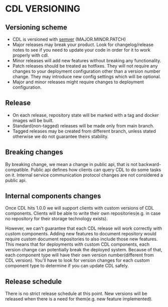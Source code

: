 CDL VERSIONING
======

## Versioning scheme
- CDL is versioned with [semver](https://semver.org/) (MAJOR.MINOR.PATCH)
- Major releases may break your product. Look for changelog/release notes to see if you need to update your code in order for it to work properly with cdl.
- Minor releases will add new features without breaking any functionality.
- Patch releases should be treated as hotfixes. They will not require any changes to your deployment configuration other than a version number change. They may introduce new config settings which will be optional.
- Major and minor releases might require changes to deployment configuration.

## Release
- On each release, repository state will be marked with a tag and docker images will be built.
- Standard(non-tagged) releases will be made only from main branch.
- Tagged releases may be created from different branch, unless stated otherwise we do not guarantee theirs stability.

## Breaking changes
By breaking change, we mean a change in public api, that is not backward-compatible. Public api defines how clients can query CDL to do some tasks on it. Internal service communication protocol changes are not considered a public api.

## Internal components changes
Once CDL hits 1.0.0 we will support clients with custom versions of CDL components. Clients will be able to write their own repositories(e.g. in case no repository for their storage technology exists).

However, we can't guarantee that each CDL release will work correctly with custom components. Adding new features to document repository would require custom document repositories to also include those new features. This means that for deployments with custom CDL components, each version change can potentially break the deployed system. Because of that, each component type will have their own version number(different from CDL version). You'll have to look for version changes for each custom component type to determine if you can update CDL safely.

## Release schedule
There is no strict release schedule at this point. New versions will be released when there is a need for them(e.g. new feature implemented).
